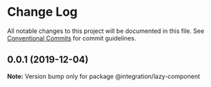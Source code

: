 # Change Log

All notable changes to this project will be documented in this file. See [Conventional Commits](https://conventionalcommits.org) for commit guidelines.

## 0.0.1 (2019-12-04)

**Note:** Version bump only for package @integration/lazy-component
